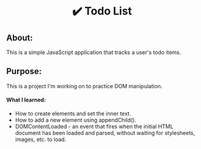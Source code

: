 <h1 align="center">✔️ Todo List</h1>
<h2>About: </h2><p>This is a simple JavaScript application that tracks a user's todo items.</p>
<h2>Purpose: </h2><p>This is a project I'm working on to practice DOM manipulation.</p>

<h4>What I learned:</h4>
<ul>
    <li>How to create elements and set the inner text.</li>
    <li>How to add a new element using appendChild().</li>
    <li>DOMContentLoaded - an event that fires when the initial HTML document has been loaded and parsed, without waiting for stylesheets, images, etc. to load.</li>
</ul>
